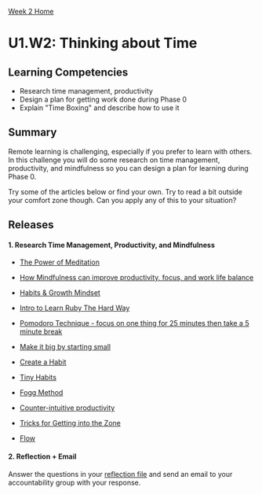 [Week 2 Home](../)

# U1.W2: Thinking about Time


## Learning Competencies
- Research time management, productivity
- Design a plan for getting work done during Phase 0
- Explain "Time Boxing" and describe how to use it

## Summary
Remote learning is challenging, especially if you prefer to learn with others. In this challenge you will do some research on time management, productivity, and mindfulness so you can design a plan for learning during Phase 0. 

Try some of the articles below or find your own.  Try to read a bit outside your comfort zone though. Can you apply any of this to your situation?

## Releases

#### 1. Research Time Management, Productivity, and Mindfulness

* [The Power of Meditation](http://blog.bufferapp.com/how-meditation-affects-your-brain)
* [How Mindfulness can improve productivity, focus, and work life balance](http://www.productivityninja.co.uk/getting-things-done-and-the-mindful-productivity-ninja/)
* [Habits & Growth Mindset](http://blog.bufferapp.com/the-habits-of-successful-people-they-have-a-growth-mindset)

* [Intro to Learn Ruby The Hard Way](http://ruby.learncodethehardway.org/book/intro.html)
* [Pomodoro Technique - focus on one thing for 25 minutes then take a 5 minute break](http://pomodorotechnique.com/)

* [Make it big by starting small](http://blog.bufferapp.com/make-it-big-by-starting-small)
* [Create a Habit](http://www.youtube.com/watch?v=C8XG02das-A)
* [Tiny Habits](http://www.youtube.com/watch?v=AdKUJxjn-R8)
* [Fogg Method](http://www.foggmethod.com/)

* [Counter-intuitive productivity](http://paidtoexist.com/counterintuitive-productivity/)
* [Tricks for Getting into the Zone](http://www.themuse.com/advice/the-best-tricks-for-getting-in-the-zone-at-work)
* [Flow](http://en.wikipedia.org/wiki/Flow_(psychology))


#### 2. Reflection + Email

Answer the questions in your [reflection file](my_reflection.md) and send an email to your accountability group with your response.

